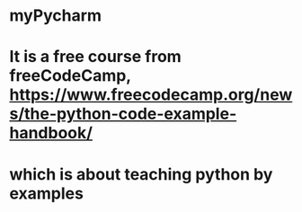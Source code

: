 # myPycharm

# It is a free course from freeCodeCamp, https://www.freecodecamp.org/news/the-python-code-example-handbook/

# which is about teaching python by examples
